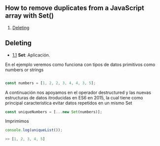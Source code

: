 ## How to remove duplicates from a JavaScript array with Set()

  1. [Deleting](#asyncawayt)
  
## Deleting 

  <a name="types--primitives"></a><a name="1.1"></a>
   - [1.1](#types--primitives) **Set**: Aplicación.
   
  En el ejemplo veremos como funciona con tipos de datos primitivos como numbers or strings

```javascript

const numbers = [1, 2, 2, 3, 4, 4, 3, 5];

```
A continuación nos apoyamos en el operador destructured y las nuevas estructuras de datos itroducidas
en ES6 en 2015, la cual tiene como principal caracteristica evitar datos repetidos en un mismo Set

```javascript
const uniqueNumbers = [...new Set(numbers)];
```
Imprimimos 

```javascript
console.log(uniqueList());

>> [1, 2, 3, 4, 5]
```
